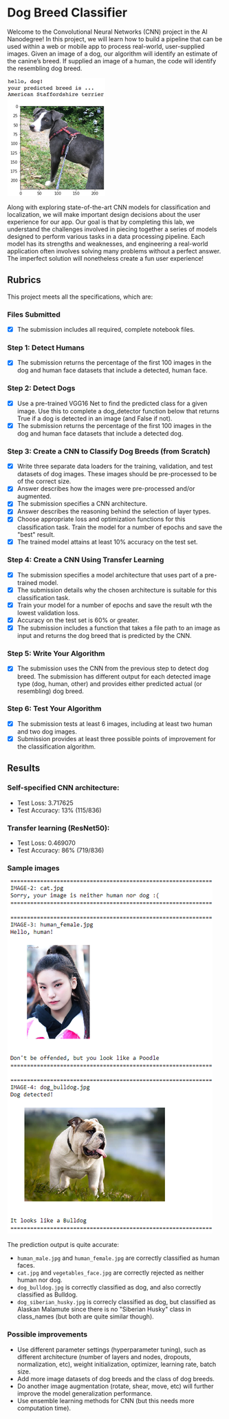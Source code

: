 # Dog Breed Classifier

Welcome to the Convolutional Neural Networks (CNN) project in the AI Nanodegree! In this project, we will learn how to build a pipeline that can be used within a web or mobile app to process real-world, user-supplied images. Given an image of a dog, our algorithm will identify an estimate of the canine’s breed. If supplied an image of a human, the code will identify the resembling dog breed.

![](images/sample_dog_output.png)

Along with exploring state-of-the-art CNN models for classification and localization, we will make important design decisions about the user experience for our app. Our goal is that by completing this lab, we understand the challenges involved in piecing together a series of models designed to perform various tasks in a data processing pipeline. Each model has its strengths and weaknesses, and engineering a real-world application often involves solving many problems without a perfect answer. The imperfect solution will nonetheless create a fun user experience!

## Rubrics

This project meets all the specifications, which are:

### Files Submitted
- [x] The submission includes all required, complete notebook files.

### Step 1: Detect Humans
- [x] The submission returns the percentage of the first 100 images in the dog and human face datasets that include a detected, human face.

### Step 2: Detect Dogs
- [x] Use a pre-trained VGG16 Net to find the predicted class for a given image. Use this to complete a dog_detector function below that returns True if a dog is detected in an image (and False if not).
- [x] The submission returns the percentage of the first 100 images in the dog and human face datasets that include a detected dog.

### Step 3: Create a CNN to Classify Dog Breeds (from Scratch)
- [x] Write three separate data loaders for the training, validation, and test datasets of dog images. These images should be pre-processed to be of the correct size.
- [x] Answer describes how the images were pre-processed and/or augmented.
- [x] The submission specifies a CNN architecture.
- [x] Answer describes the reasoning behind the selection of layer types.
- [x] Choose appropriate loss and optimization functions for this classification task. Train the model for a number of epochs and save the "best" result.
- [x] The trained model attains at least 10% accuracy on the test set.

### Step 4: Create a CNN Using Transfer Learning
- [x] The submission specifies a model architecture that uses part of a pre-trained model.
- [x] The submission details why the chosen architecture is suitable for this classification task.
- [x] Train your model for a number of epochs and save the result wth the lowest validation loss.
- [x] Accuracy on the test set is 60% or greater.
- [x] The submission includes a function that takes a file path to an image as input and returns the dog breed that is predicted by the CNN.

### Step 5: Write Your Algorithm
- [x] The submission uses the CNN from the previous step to detect dog breed. The submission has different output for each detected image type (dog, human, other) and provides either predicted actual (or resembling) dog breed.

### Step 6: Test Your Algorithm
- [x] The submission tests at least 6 images, including at least two human and two dog images.
- [x] Submission provides at least three possible points of improvement for the classification algorithm.

## Results

### Self-specified CNN architecture:
- Test Loss: 3.717625
- Test Accuracy: 13% (115/836)

### Transfer learning (ResNet50):
- Test Loss: 0.469070
- Test Accuracy: 86% (719/836)

### Sample images

![](images/result.png)

The prediction output is quite accurate:
- `human_male.jpg` and `human_female.jpg` are correctly classified as human faces.
- `cat.jpg` and `vegetables_face.jpg` are correctly rejected as neither human nor dog.
- `dog_bulldog.jpg` is correctly classified as dog, and also correctly classified as Bulldog.
- `dog_siberian_husky.jpg` is correcly classified as dog, but classified as Alaskan Malamute since there is no "Siberian Husky" class in class_names (but both are quite similar though).

### Possible improvements

- Use different parameter settings (hyperparameter tuning), such as different architecture (number of layers and nodes, dropouts, normalization, etc), weight initialization, optimizer, learning rate, batch size.
- Add more image datasets of dog breeds and the class of dog breeds.
- Do another image augmentation (rotate, shear, move, etc) will further improve the model generalization performance.
- Use ensemble learning methods for CNN (but this needs more computation time).